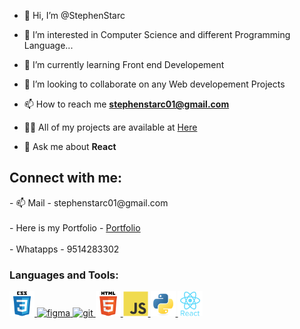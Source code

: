 - 👋 Hi, I’m @StephenStarc
- 👀 I’m interested in Computer Science and different Programming Language...
- 🌱 I’m currently learning Front end Developement
- 💞️ I’m looking to collaborate on any Web developement Projects
- 📫 How to reach me **stephenstarc01@gmail.com**

- 👨‍💻 All of my projects are available at <a href='https://portfolio-starc.netlify.app' target='_blank'>Here</a>

- 💬 Ask me about **React**


<h2 align="left">Connect with me:</h2>
<p align="left">
  - 📫 Mail - stephenstarc01@gmail.com <br />
  <br />
  - Here is my Portfolio - <a href='https://portfolio-starc.netlify.app' target='_blank'>Portfolio</a> <br />
  <br />
  - Whatapps - 9514283302 <br />
</p>

<h3 align="left">Languages and Tools:</h3>
<p align="left"> <a href="https://www.w3schools.com/css/" target="_blank" rel="noreferrer"> <img src="https://raw.githubusercontent.com/devicons/devicon/master/icons/css3/css3-original-wordmark.svg" alt="css3" width="40" height="40"/> </a> <a href="https://www.figma.com/" target="_blank" rel="noreferrer"> <img src="https://www.vectorlogo.zone/logos/figma/figma-icon.svg" alt="figma" width="40" height="40"/> </a> <a href="https://git-scm.com/" target="_blank" rel="noreferrer"> <img src="https://www.vectorlogo.zone/logos/git-scm/git-scm-icon.svg" alt="git" width="40" height="40"/> </a> <a href="https://www.w3.org/html/" target="_blank" rel="noreferrer"> <img src="https://raw.githubusercontent.com/devicons/devicon/master/icons/html5/html5-original-wordmark.svg" alt="html5" width="40" height="40"/> </a> <a href="https://developer.mozilla.org/en-US/docs/Web/JavaScript" target="_blank" rel="noreferrer"> <img src="https://raw.githubusercontent.com/devicons/devicon/master/icons/javascript/javascript-original.svg" alt="javascript" width="40" height="40"/> </a> <a href="https://www.python.org" target="_blank" rel="noreferrer"> <img src="https://raw.githubusercontent.com/devicons/devicon/master/icons/python/python-original.svg" alt="python" width="40" height="40"/> </a> <a href="https://reactjs.org/" target="_blank" rel="noreferrer"> <img src="https://raw.githubusercontent.com/devicons/devicon/master/icons/react/react-original-wordmark.svg" alt="react" width="40" height="40"/> </a> </p>

<!---
StephenStarc/StephenStarc is a ✨ special ✨ repository because its `README.md` (this file) appears on your GitHub profile.
You can click the Preview link to take a look at your changes.
--->
